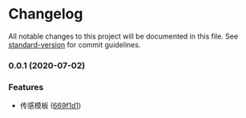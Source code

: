 # Changelog

All notable changes to this project will be documented in this file. See [standard-version](https://github.com/conventional-changelog/standard-version) for commit guidelines.

### 0.0.1 (2020-07-02)


### Features

* 传感模板 ([669f1d1](https://github.com/tuya/tuya-panel-demo/commit/669f1d1c3c7803d8dc4ce42d04dfc2424ee31c88))
